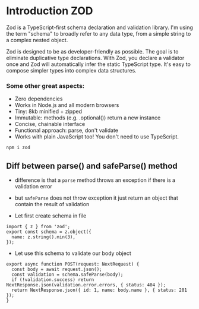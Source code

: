 # Introduction ZOD

Zod is a TypeScript-first schema declaration and validation library. I'm using the term "schema" to broadly refer to any data type, from a simple string to a complex nested object.

Zod is designed to be as developer-friendly as possible. The goal is to eliminate duplicative type declarations. With Zod, you declare a validator once and Zod will automatically infer the static TypeScript type. It's easy to compose simpler types into complex data structures.

### Some other great aspects:

- Zero dependencies
- Works in Node.js and all modern browsers
- Tiny: 8kb minified + zipped
- Immutable: methods (e.g. .optional()) return a new instance
- Concise, chainable interface
- Functional approach: parse, don't validate
- Works with plain JavaScript too! You don't need to use TypeScript.

`npm i zod`

## Diff between parse() and safeParse() method

- difference is that a `parse` method throws an exception if there is a validation error
- but `safeParse` does not throw exception it just return an object that contain the result of validation

- Let first create schema in file

```tsx
import { z } from 'zod';
export const schema = z.object({
  name: z.string().min(3),
});
```

- Let use this schema to validate our body object

```tsx
export async function POST(request: NextRequest) {
  const body = await request.json();
  const validation = schema.safeParse(body);
  if (!validation.success) return NextResponse.json(validation.error.errors, { status: 404 });
  return NextResponse.json({ id: 1, name: body.name }, { status: 201 });
}
```
